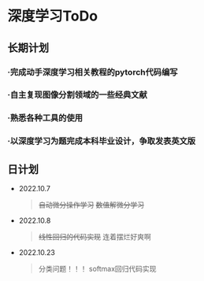 # 深度学习ToDo
## 长期计划
### ·完成动手深度学习相关教程的pytorch代码编写
### ·自主复现图像分割领域的一些经典文献
### ·熟悉各种工具的使用
### ·以深度学习为题完成本科毕业设计，争取发表英文版

## 日计划
* 2022.10.7
    > ~~自动微分操作学习~~
    > ~~数值解微分学习~~
* 2022.10.8
    > ~~线性回归的代码实现~~
    连着摆烂好爽啊
* 2022.10.23
    >分类问题！！！
    >softmax回归代码实现
